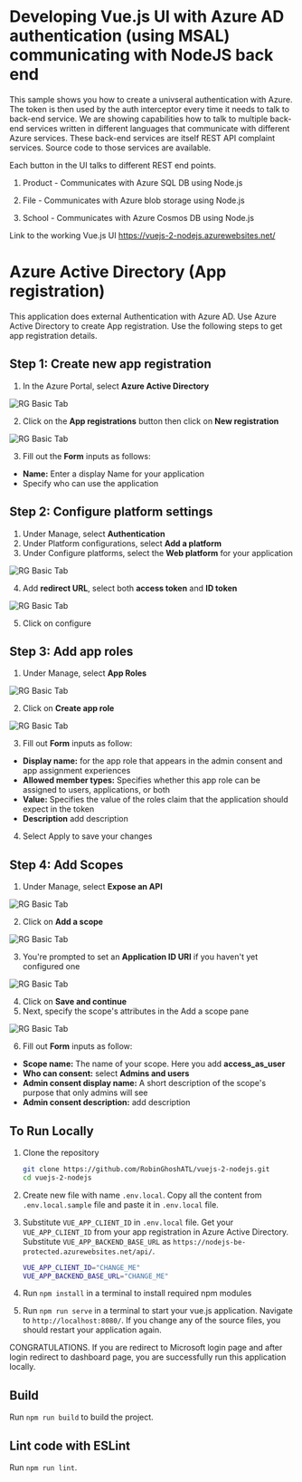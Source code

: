 # Developing Vue.js UI with Azure AD authentication (using MSAL) communicating with NodeJS back end

  This sample shows you how to create a univseral authentication with Azure. The token is then used by the auth interceptor every time it needs to talk to back-end service.
  We are showing capabilities how to talk to multiple back-end services written in different languages that communicate with different Azure services.
  These back-end services are itself REST API complaint services. Source code to those services are available.
   
  Each button in the UI talks to different REST end points.

   1. Product - Communicates with Azure SQL DB using Node.js

   1. File - Communicates with Azure blob storage using Node.js

   1. School - Communicates with Azure Cosmos DB using Node.js

Link to the working Vue.js UI
https://vuejs-2-nodejs.azurewebsites.net/

# Azure Active Directory (App registration)

This application does external Authentication with Azure AD. Use Azure Active Directory to create App registration. Use the following steps to get app registration details.
## Step 1: Create new app registration

1. In the Azure Portal, select **Azure Active Directory**

![RG Basic Tab](images/1.png)
&nbsp;

2. Click on the **App registrations** button then click on **New registration**

![RG Basic Tab](images/2.png) 
&nbsp;

3. Fill out the **Form** inputs as follows:
- **Name:** Enter a display Name for your application
- Specify who can use the application

## Step 2: Configure platform settings

1. Under Manage, select **Authentication**
2. Under Platform configurations, select **Add a platform**
3. Under Configure platforms, select the **Web platform** for your application

![RG Basic Tab](images/5.png) 
&nbsp;

4. Add **redirect URL**, select both **access token** and **ID token**

![RG Basic Tab](images/6.png)
&nbsp;

5. Click on configure

## Step 3: Add app roles

1. Under Manage, select **App Roles**

![RG Basic Tab](images/7.png)
&nbsp;

2. Click on **Create app role**

![RG Basic Tab](images/8.png)
&nbsp;

3. Fill out **Form** inputs as follow:
- **Display name:** for the app role that appears in the admin consent and app assignment experiences
- **Allowed member types:** Specifies whether this app role can be assigned to users, applications, or both
- **Value:** Specifies the value of the roles claim that the application should expect in the token
- **Description** add description
4. Select Apply to save your changes

## Step 4: Add Scopes

1. Under Manage, select **Expose an API**

![RG Basic Tab](images/9.png)
&nbsp;

2. Click on **Add a scope**

![RG Basic Tab](images/10.png)
&nbsp;

3. You're prompted to set an **Application ID URI** if you haven't yet configured one

![RG Basic Tab](images/11.png)
&nbsp;

4. Click on **Save and continue**
5. Next, specify the scope's attributes in the Add a scope pane

![RG Basic Tab](images/12.png)
&nbsp;

6. Fill out **Form** inputs as follow:
- **Scope name:** The name of your scope. Here you add **access_as_user**
- **Who can consent:** select **Admins and users**
- **Admin consent display name:** A short description of the scope's purpose that only admins will see
- **Admin consent description:** add description

## To Run Locally
1. Clone the repository

      ```bash
      git clone https://github.com/RobinGhoshATL/vuejs-2-nodejs.git
      cd vuejs-2-nodejs 
      ```
2. Create new file with name `.env.local`. Copy all the content from `.env.local.sample` file and paste it in `.env.local` file.

3. Substitute `VUE_APP_CLIENT_ID` in `.env.local` file.
Get your `VUE_APP_CLIENT_ID` from your app registration in Azure Active Directory.
Substitute `VUE_APP_BACKEND_BASE_URL` as `https://nodejs-be-protected.azurewebsites.net/api/`.

      ```bash
     VUE_APP_CLIENT_ID="CHANGE_ME"
     VUE_APP_BACKEND_BASE_URL="CHANGE_ME"

      ```   
4. Run `npm install` in a terminal to install required npm modules

5. Run `npm run serve` in a terminal to start your vue.js application.  Navigate to `http://localhost:8080/`. If you change any of the source files, you should restart your application again.

CONGRATULATIONS. If you are redirect to Microsoft login page and after login redirect to dashboard page, you are successfully run this application locally.

## Build

Run `npm run build` to build the project. 
## Lint code with ESLint

Run `npm run lint`.
